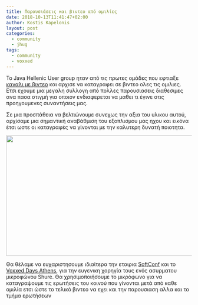 ```yaml
---
title: Παρουσιάσεις και βιντεο από ομιλίες
date: 2018-10-13T11:41:47+02:00
author: Kostis Kapelonis
layout: post
categories:
  - community
  - jhug
tags:
  - community
  - voxxed
---
```

Το Java Hellenic User group ηταν από τις πρωτες ομάδες που εφτιαξε [καναλι με βιντεο](https://vimeo.com/javahellenicusergroup) και αρχισε να καταγραφει σε βιντεο ολες τις ομιλιες. Ετσι εχουμε μια μεγαλη συλλογη από πολλες παρουσιασεις διαθεσιμες ανα πασα στιγμή για οποιον ενδιαφερεται να μαθει τι έγινε στις προηγουμενες συναντήσεις μας.

Σε μια προσπάθεια να βελτιώνουμε συνεχως την αξια του υλικου αυτού, αρχίσαμε μια σημαντική αναβάθμιση του εξοπλισμου μας ηχου και εικόνα έτσι ωστε οι καταγραφές να γίνονται με την καλυτερη δυνατή ποιοτητα.

[<img src="http://www.jhug.gr/wp-content/uploads/2018/10/mic-1024x517.jpg" alt="" width="645" height="326" class="alignnone size-large wp-image-555" srcset="https://www.jhug.gr/wp-content/uploads/2018/10/mic-1024x517.jpg 1024w, https://www.jhug.gr/wp-content/uploads/2018/10/mic-300x152.jpg 300w, https://www.jhug.gr/wp-content/uploads/2018/10/mic-768x388.jpg 768w, https://www.jhug.gr/wp-content/uploads/2018/10/mic-695x351.jpg 695w, https://www.jhug.gr/wp-content/uploads/2018/10/mic-297x150.jpg 297w, https://www.jhug.gr/wp-content/uploads/2018/10/mic.jpg 1200w" sizes="(max-width: 645px) 100vw, 645px" />](http://www.jhug.gr/wp-content/uploads/2018/10/mic.jpg)

Θα θέλαμε να ευχαριστησουμε ιδιαίτερα την εταιρια [SoftConf](http://softconf.eu/) και το [Voxxed Days Athens](https://voxxeddays.com/athens/), για την ευγενικη χορηγία τους ενός ασυρματου μικροφώνου Shure. Θα χρησιμοποιήσουμε το μικρόφωνο για να καταγραψουμε τις ερωτήσεις του κοινού που γίνονται μετά από καθε ομιλία ετσι ώστε το τελικό βιντεο να εχει και την παρουσιαση αλλα και το τμήμα ερωτήσεων